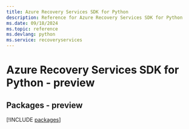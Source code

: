 ```yaml
---
title: Azure Recovery Services SDK for Python
description: Reference for Azure Recovery Services SDK for Python
ms.date: 09/18/2024
ms.topic: reference
ms.devlang: python
ms.service: recoveryservices
---
```

# Azure Recovery Services SDK for Python - preview
## Packages - preview
[!INCLUDE [packages](recovery-services-index.md)]